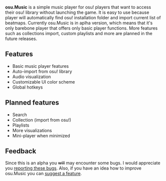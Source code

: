 **osu.Music** is a simple music player for osu! players that want to access their osu! library without launching the game. It is easy to use because player will automatically find osu! installation folder and import current list of beatmaps. Currently osu.Music is in aplha version, which means that it's only barebone player that offers only basic player functions. More features such as collections import, custom playlists and more are planned in the future releases.

## Features

* Basic music player features
* Auto-import from osu! library
* Audio visualization
* Customizable UI color scheme
* Global hotkeys

## Planned features

* Search
* Collection (import from osu!)
* Playlists
* More visualizations
* Mini-player when minimized

## Feedback

Since this is an alpha you ~~will~~ may encounter some bugs. I would appreciate you <a href="https://github.com/laritello/osu-library/issues">reporting these bugs</a>. Also, if you have an idea how to improve osu.Music you can <a href="https://github.com/laritello/osu-library/issues">suggest a feature</a>.
